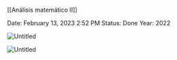 [[Análisis matemático II]]

Date: February 13, 2023 2:52 PM
Status: Done
Year: 2022

![Untitled](Images/Cuádricas/Untitled.png)

![Untitled](Images/Cuádricas/Untitled%201.png)

